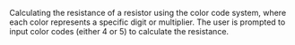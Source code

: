 Calculating the resistance of a resistor using the color code system, where each color represents a specific digit or multiplier.
The user is prompted to input color codes (either 4 or 5) to calculate the resistance.
